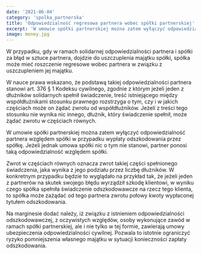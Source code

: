 ```yaml
---
date: '2021-06-04'
category: 'spolka_partnerska'
title: 'Odpowiedzialność regresowa partnera wobec spółki partnerskiej'
excerpt: 'W umowie spółki partnerskiej można zatem wyłączyć odpowiedzialność partnera względem spółki ...'
image: money.jpg
---
```


W przypadku, gdy w ramach solidarnej odpowiedzialności partnera i spółki za błąd w sztuce partnera, dojdzie do uszczuplenia majątku spółki, spółka może mieć roszczenie regresowe wobec partnera w związku z uszczupleniem jej majątku.

W nauce prawa wskazano, że podstawą takiej odpowiedzialności partnera stanowi art. 376 § 1 Kodeksu cywilnego, zgodnie z którym jeżeli jeden z dłużników solidarnych spełnił świadczenie, treść istniejącego między współdłużnikami stosunku prawnego rozstrzyga o tym, czy i w jakich częściach może on żądać zwrotu od współdłużników. Jeżeli z treści tego stosunku nie wynika nic innego, dłużnik, który świadczenie spełnił, może żądać zwrotu w częściach równych.

W umowie spółki partnerskiej można zatem wyłączyć odpowiedzialność partnera względem spółki w przypadku wypłaty odszkodowania przez spółkę. Jeżeli jednak umowa spółki nic o tym nie stanowi, partner ponosi taką odpowiedzialność względem spółki.

Zwrot w częściach równych oznacza zwrot takiej części spełnionego świadczenia, jaka wynika z jego podziału przez liczbę dłużników. W konkretnym przypadku będzie to wyglądało na przykład tak, że jeżeli jeden z  partnerów na skutek swojego błędu wyrządził szkodę klientowi, w wyniku czego spółka spełniła świadczenie odszkodowawcze na rzecz tego klienta, to spółka może zażądać od tego partnera zwrotu połowy kwoty wypłaconej tytułem odszkodowania.

Na marginesie dodać należy, iż związku z istnieniem odpowiedzialności odszkodowawczej, z oczywistych względów, osoby wykonujące zawód w ramach spółki partnerskiej, ale i nie tylko w tej formie, zawierają umowy ubezpieczenia odpowiedzialności cywilnej. Pozwala to istotnie ograniczyć ryzyko pomniejszenia własnego majątku w sytuacji konieczności zapłaty odszkodowania. 
